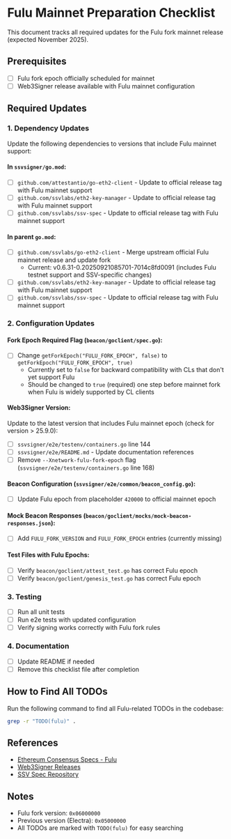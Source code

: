 # Fulu Mainnet Preparation Checklist

This document tracks all required updates for the Fulu fork mainnet release (expected November 2025).

## Prerequisites
- [ ] Fulu fork epoch officially scheduled for mainnet
- [ ] Web3Signer release available with Fulu mainnet configuration

## Required Updates

### 1. Dependency Updates
Update the following dependencies to versions that include Fulu mainnet support:

#### In `ssvsigner/go.mod`:
- [ ] `github.com/attestantio/go-eth2-client` - Update to official release tag with Fulu mainnet support
- [ ] `github.com/ssvlabs/eth2-key-manager` - Update to official release tag with Fulu mainnet support
- [ ] `github.com/ssvlabs/ssv-spec` - Update to official release tag with Fulu mainnet support

#### In parent `go.mod`:
- [ ] `github.com/ssvlabs/go-eth2-client` - Merge upstream official Fulu mainnet release and update fork
  - Current: v0.6.31-0.20250921085701-7014c8fd0091 (includes Fulu testnet support and SSV-specific changes)
- [ ] `github.com/ssvlabs/eth2-key-manager` - Update to official release tag with Fulu mainnet support
- [ ] `github.com/ssvlabs/ssv-spec` - Update to official release tag with Fulu mainnet support

### 2. Configuration Updates

#### Fork Epoch Required Flag (`beacon/goclient/spec.go`):
- [ ] Change `getForkEpoch("FULU_FORK_EPOCH", false)` to `getForkEpoch("FULU_FORK_EPOCH", true)`
  - Currently set to `false` for backward compatibility with CLs that don't yet support Fulu
  - Should be changed to `true` (required) one step before mainnet fork when Fulu is widely supported by CL clients

#### Web3Signer Version:
Update to the latest version that includes Fulu mainnet epoch (check for version > 25.9.0):
- [ ] `ssvsigner/e2e/testenv/containers.go` line 144
- [ ] `ssvsigner/e2e/README.md` - Update documentation references
- [ ] Remove `--Xnetwork-fulu-fork-epoch` flag (`ssvsigner/e2e/testenv/containers.go` line 168)

#### Beacon Configuration (`ssvsigner/e2e/common/beacon_config.go`):
- [ ] Update Fulu epoch from placeholder `420000` to official mainnet epoch

#### Mock Beacon Responses (`beacon/goclient/mocks/mock-beacon-responses.json`):
- [ ] Add `FULU_FORK_VERSION` and `FULU_FORK_EPOCH` entries (currently missing)

#### Test Files with Fulu Epochs:
- [ ] Verify `beacon/goclient/attest_test.go` has correct Fulu epoch
- [ ] Verify `beacon/goclient/genesis_test.go` has correct Fulu epoch

### 3. Testing
- [ ] Run all unit tests
- [ ] Run e2e tests with updated configuration
- [ ] Verify signing works correctly with Fulu fork rules

### 4. Documentation
- [ ] Update README if needed
- [ ] Remove this checklist file after completion

## How to Find All TODOs
Run the following command to find all Fulu-related TODOs in the codebase:
```bash
grep -r "TODO(fulu)" .
```

## References
- [Ethereum Consensus Specs - Fulu](https://github.com/ethereum/consensus-specs/blob/dev/specs/fulu/)
- [Web3Signer Releases](https://github.com/Consensys/web3signer/releases)
- [SSV Spec Repository](https://github.com/ssvlabs/ssv-spec)

## Notes
- Fulu fork version: `0x06000000`
- Previous version (Electra): `0x05000000`
- All TODOs are marked with `TODO(fulu)` for easy searching